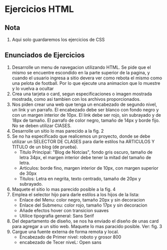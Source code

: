 # Ejercicios HTML

## Nota

1. Aqui solo guardaremos los ejercicios de CSS


## Enunciados de Ejercicios

1. Desarrolle un menu de navegacion utilizando HTML. Se pide que el mismo se encuentre escondido en la parte superior de la pagina, y cuando el usuario ingresa a sitio devera ver como rebota el mismo como una pelota de football. Por lo que ejecute una animacion que lo muestre y lo vuelva a ocultar
2. Crea una tarjeta o card, segun especificaciones o imagen mostrada mostrada, como asi tambien con los archivos proporcionados.
3. Nos piden crear una web que tenga un encabezado de segundo nivel, un link y un parrafo. El encabezado debe ser blanco con fondo negro y con un margen interior de 10px. El link debe ser rojo, sin subrayado y de 18px de tamaño. El parrafo de color negro, tamaño de 14px y borde fijo. No se deben utilizar ClASES.
4. Desarrolle un sitio lo mas parecido a la fig. 2
5. Se no ha especificado que realicemos un proyecto, donde se debe utilizar un SELECTOR DE CLASES para darle estilos ha ARTICULOS Y TITULO de un blog (de prueba). 
    - Titulo Principal: "Blog de Notcias", fondo gris oscuro, tamaño de letra 34px, el margen interior debe tener la mitad del tamaño de letra.
    - Articulos: borde fino, margen interior de 10px, con margen superior de 30px
    - Titulos: Letra en negrita, texto centrado, tamaño de 20px y subrayado.
6. Maquete el sitio lo mas parecido posible a la fig. 4
7. Emplea el selector hijo para darle estilos a los hijos de la lista:
    - Enlace del Menu: color negro, tamaño 20px y sin decoracion
    - Enlace del Submenu: color rojo, tamaño 17px y sin decoracion
    - Añade efectos hover con transicion suaves
    - Utilice tipografia general: Sans Serif
8. Del departamento de diseño, se nos ha enviado el diseño de unas card para agregar a un sitio web. Maquete lo mas paracido posible. Ver: fig. 3
9. Cargue una fuente externa de forma remota y local.
    - Encabezado de Primer nivel: roboto y grosor 800
    - encabezado de Tecer niveL: Open sans